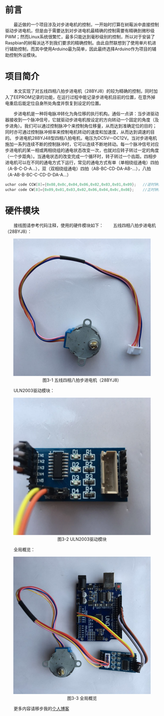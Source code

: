 # 前言
&emsp;&emsp;最近做的一个项目涉及对步进电机的控制，一开始时打算在树莓派中直接控制驱动步进电机，但是由于需要达到对步进电机最精确的控制需要有精确到微秒级PWM；然而Linux系统很繁忙，最多只能达到毫秒级别的控制，所以对于安装了Raspbian的树莓派达不到我们要求的精确控制。由此自然联想到了使用单片机进行辅助控制，而其中使用Arduino最为简单，因此最终选择Arduino作为项目的辅助控制外设模块。

# 项目简介
&emsp;&emsp;本文实现了对五线四相八拍步进电机（28BYJ8）的较为精确的控制，同时加入了EEPROM记录的功能，在运行过程中能记录步进电机目前的位置，在意外掉电重启后能定位自身所处角度并恢复到设定的位置。

&emsp;&emsp;步进电机是一种将电脉冲转化为角位移的执行机构。通俗一点讲：当步进驱动器接收到一个脉冲信号，它就驱动步进电机按设定的方向转动一个固定的角度（及步进角）。我们可以通过控制脉冲个来控制角位移量，从而达到准确定位的目的；同时亦可通过控制脉冲频率来控制电机转动的速度和加速度，从而达到调速的目的。
步进电机28BYJ48型四相八拍电机，电压为DC5V—DC12V。当对步进电机施加一系列连续不断的控制脉冲时，它可以连续不断地转动。每一个脉冲信号对应步进电机的某一相或两相绕组的通电状态改变一次，也就对应转子转过一定的角度（一个步距角）。当通电状态的改变完成一个循环时，转子转过一个齿距。四相步进电机可以在不同的通电方式下运行，常见的通电方式有单（单相绕组通电）四拍（A-B-C-D-A...），双（双相绕组通电）四拍（AB-BC-CD-DA-AB-...），八拍（A-AB-B-BC-C-CD-D-DA-A...）
``` C
uchar code CCW[8]={0x08,0x0c,0x04,0x06,0x02,0x03,0x01,0x09};   //逆时钟旋转相序表
uchar code CW[8]={0x09,0x01,0x03,0x02,0x06,0x04,0x0c,0x08};    //正时钟旋转相序表
```
# 硬件模块
&emsp;&emsp;接线图请参考代码注释，使用的硬件模块如下：
&emsp;&emsp;五线四相八拍步进电机（28BYJ8）：
<div align=center><img width="450" height="450" src="https://github.com/YobeZhou/Stepper-28BYJ48/blob/master/images/五线四相八拍步进电机（28BYJ8）.jpg"/></div>
<div align=center>图3-1 五线四相八拍步进电机（28BYJ8）</div>

&emsp;&emsp;ULN2003驱动模块：
<div align=center><img width="450" height="450" src="https://github.com/YobeZhou/Stepper-28BYJ48/blob/master/images/ULN2003驱动模块.jpg"/></div>
<div align=center>图3-2 ULN2003驱动模块</div>

&emsp;&emsp;全局概览：
<div align=center><img width="450" height="450" src="https://github.com/YobeZhou/Stepper-28BYJ48/blob/master/images/IMG_3450.JPG"/></div>
<div align=center>图3-3 全局概览</div>

&emsp;&emsp;更多内容请移步我的[个人博客](https://zhouyuebiao.cn)
